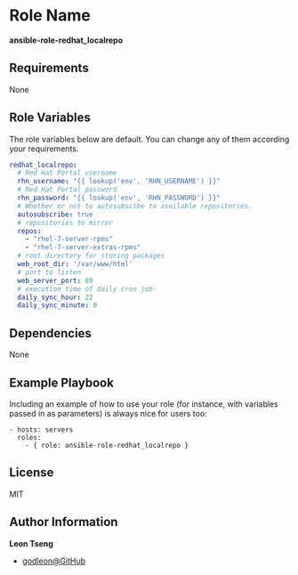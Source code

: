 Role Name
=========

**ansible-role-redhat_localrepo**

Requirements
------------

None

Role Variables
--------------

The role variables below are default. You can change any of them according your requirements.

```yaml
redhat_localrepo:
  # Red Hat Portal username
  rhn_username: "{{ lookup('env', 'RHN_USERNAME') }}"
  # Red Hat Portal password
  rhn_password: "{{ lookup('env', 'RHN_PASSWORD') }}"
  # Whether or not to autosubscibe to available repositories.
  autosubscribe: true
  # repositories to mirror
  repos:
    - "rhel-7-server-rpms"
    - "rhel-7-server-extras-rpms"
  # root directory for storing packages
  web_root_dir: '/var/www/html'
  # port to listen
  web_server_port: 80
  # execution time of daily cron job
  daily_sync_hour: 22
  daily_sync_minute: 0
```

Dependencies
------------

None

Example Playbook
----------------

Including an example of how to use your role (for instance, with variables passed in as parameters) is always nice for users too:

    - hosts: servers
      roles:
        - { role: ansible-role-redhat_localrepo }

License
-------

MIT

Author Information
------------------

**Leon Tseng** 

-  [godleon@GitHub](https://github.com/godleon)
